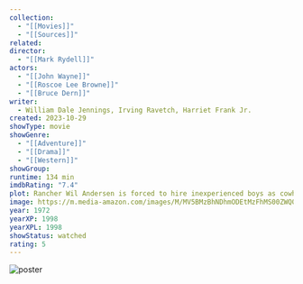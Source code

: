 ```yaml
---
collection:
  - "[[Movies]]"
  - "[[Sources]]"
related: 
director:
  - "[[Mark Rydell]]"
actors:
  - "[[John Wayne]]"
  - "[[Roscoe Lee Browne]]"
  - "[[Bruce Dern]]"
writer:
  - William Dale Jennings, Irving Ravetch, Harriet Frank Jr.
created: 2023-10-29
showType: movie
showGenre:
  - "[[Adventure]]"
  - "[[Drama]]"
  - "[[Western]]"
showGroup: 
runtime: 134 min
imdbRating: "7.4"
plot: Rancher Wil Andersen is forced to hire inexperienced boys as cowhands in order to get his herd to market on time but the rough drive is full of dangers and a gang of cattle rustlers is trailing them.
image: https://m.media-amazon.com/images/M/MV5BMzBhNDhmODEtMzFhMS00ZWQ0LTk5ZjItNmNkOTc1NDk0MjQzXkEyXkFqcGdeQXVyMjUzOTY1NTc@._V1_SX300.jpg
year: 1972
yearXP: 1998
yearXPL: 1998
showStatus: watched
rating: 5
---
```

![poster](https://m.media-amazon.com/images/M/MV5BMzBhNDhmODEtMzFhMS00ZWQ0LTk5ZjItNmNkOTc1NDk0MjQzXkEyXkFqcGdeQXVyMjUzOTY1NTc@._V1_SX300.jpg)


